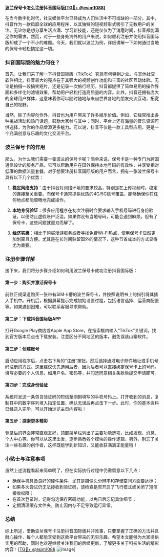 **波兰保号卡怎么注册抖音国际版[[TG💪+ @esim1088](https://t.me/s/esim1088)]**

在当今数字化时代，社交媒体平台已经成为人们生活中不可或缺的一部分。其中，抖音作为一款风靡全球的应用程序，以其独特的短视频形式吸引了无数用户的关注。无论你是想分享生活点滴、学习新技能，还是仅仅为了消磨时间，抖音都能满足你的需求。然而，对于一些身处海外的用户来说，如何顺利注册并使用抖音国际版却成了一个不小的难题。今天，我们就以波兰为例，详细讲解一下如何通过当地的保号卡轻松搞定这一切。

### 抖音国际版的魅力何在？

首先，让我们来了解一下抖音国际版（TikTok）究竟有何特别之处。与其他社交软件相比，抖音最大的亮点在于其强大的视频创作功能和丰富的社区互动体验。无论是拍摄一段搞笑短片，还是记录一次旅行经历，抖音都提供了简单易用的操作界面和多样化的滤镜效果，帮助用户轻松打造高质量的内容。此外，抖音还拥有庞大的全球用户群体，这意味着你可以随时随地与来自世界各地的朋友交流互动，拓宽自己的视野。

当然，除了内容创作外，抖音也为用户带来了许多娱乐价值。例如，它经常推出各种挑战活动和热门话题，鼓励大家参与其中；同时，平台上还有海量的音乐资源可供选择，为你的作品增添更多魅力。可以说，抖音不仅是一款工具型应用，更是一个充满创意与乐趣的文化交流平台。

### 波兰保号卡的作用

那么，为什么我们需要一张波兰的保号卡呢？简单来说，保号卡是一种专门为跨国通信设计的服务产品，它可以帮助用户在国外保持本地号码的有效性，并享受相对低廉的数据流量套餐。对于想要注册抖音国际版的用户而言，拥有一张波兰保号卡具有以下几个优势：

1. **稳定网络支持**：由于抖音对网络环境的要求较高，特别是在上传视频时，稳定的连接至关重要。而保号卡通常提供优质的4G/5G信号覆盖，能够确保你在任何地点都能顺畅地完成操作。
   
2. **本地身份验证**：很多应用程序在初次注册时会要求输入手机号码进行身份验证，以便防止虚假账户泛滥。如果你没有当地号码，可能会遇到麻烦。但有了保号卡，这些问题就迎刃而解了。

3. **经济实惠**：相比于购买漫游服务或者寻找免费Wi-Fi热点，使用保号卡显然更加划算且方便。尤其是在长时间驻留国外的情况下，这种节省成本的方式显得尤为重要。

### 注册步骤详解

接下来，我们将分步骤介绍如何利用波兰保号卡成功注册抖音国际版：

#### 第一步：购买并激活保号卡
前往正规渠道购买一张带有SIM卡槽的波兰保号卡，并按照说明书上的指引将其插入手机中。开机后，根据屏幕提示完成初始设置过程，包括语言选择、运营商配置等。如果遇到困难，可以联系客服寻求帮助。

#### 第二步：下载抖音国际版APP
打开Google Play商店或Apple App Store，在搜索框内输入“TikTok”关键词，找到官方版本后点击下载安装。注意区分不同地区的版本，避免误装山寨软件。

#### 第三步：创建账号
启动应用程序后，点击右下角的“注册”按钮，然后选择通过电子邮件地址或手机号码注册的方式。这里建议优先选用后者，因为后者可以直接绑定保号卡上的号码。填写必要的个人信息，如用户名、密码等，并勾选同意相关条款后提交申请即可。

#### 第四步：完成身份验证
系统将发送一条包含验证码的短信至刚刚填写的手机号码上。打开收到的消息，复制其中的数字序列填入指定位置，确认无误后再点击下一步。此时，你的基本资料已经录入完毕，可以开始浏览主页内容啦！

#### 第五步：探索更多精彩
登录后的界面非常直观友好，顶部菜单栏列出了主要功能选项，比如发现、消息、个人中心等。你可以从这里出发，逐步熟悉各个模块的操作逻辑。另外，别忘了关注一些有趣的创作者，这样既能学到新知识，又能收获满满正能量哦！

### 小贴士与注意事项

虽然上述流程看起来简单明了，但在实际执行过程中仍需留意以下几点：

- 确保手机具备良好的硬件条件，尤其是摄像头分辨率和存储空间方面要达标；
- 如果多次尝试仍无法接收到验证码，请检查是否开启了飞行模式或关闭了短信接收权限；
- 在首次登录时，记得勾选保存密码功能，以免日后忘记具体细节；
- 定期清理缓存文件夹，防止因内存不足导致运行异常。

### 总结

综上所述，借助波兰保号卡注册抖音国际版并非难事，只要掌握了正确的方法并且耐心操作，每个人都能享受到这款平台带来的无穷乐趣。希望本文能够为大家提供实用的帮助，同时也欢迎继续关注我们的后续更新，了解更多关于科技生活的精彩内容！[[TG💪+ @esim1088](https://t.me/s/esim1088) ![Image](https://i.postimg.cc/4NQfJmqS/Snipaste-2025-05-13-00-14-12.png)]